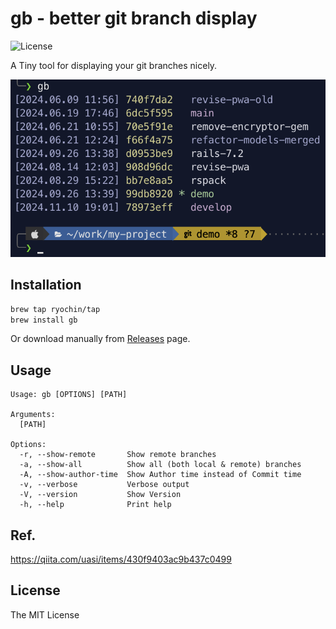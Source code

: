 gb - better git branch display
=============================

![License](https://img.shields.io/badge/license-MIT-blue.svg)

A Tiny tool for displaying your git branches nicely.

![screenshot](https://raw.githubusercontent.com/ryochin/gb/main/screenshot.png)

Installation
------------

```sh
brew tap ryochin/tap
brew install gb
```

Or download manually from [Releases](https://github.com/ryochin/gb/releases) page.

Usage
-----

```
Usage: gb [OPTIONS] [PATH]

Arguments:
  [PATH]

Options:
  -r, --show-remote       Show remote branches
  -a, --show-all          Show all (both local & remote) branches
  -A, --show-author-time  Show Author time instead of Commit time
  -v, --verbose           Verbose output
  -V, --version           Show Version
  -h, --help              Print help
```

Ref.
----

https://qiita.com/uasi/items/430f9403ac9b437c0499

License
-------

The MIT License
